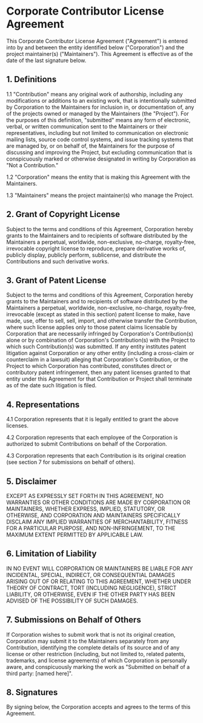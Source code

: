 <!--
Copyright (c) 2025, Steve Morin

Permission is hereby granted, free of charge, to any person obtaining a copy of this software and associated documentation files (the "Software"), to deal in the Software without restriction, including without limitation the rights to use, copy, modify, merge, publish, distribute, sublicense, and/or sell copies of the Software, and to permit persons to whom the Software is furnished to do so, subject to the following conditions:

The above copyright notice and this permission notice shall be included in all copies or substantial portions of the Software.

THE SOFTWARE IS PROVIDED "AS IS", WITHOUT WARRANTY OF ANY KIND, EXPRESS OR IMPLIED, INCLUDING BUT NOT LIMITED TO THE WARRANTIES OF MERCHANTABILITY, FITNESS FOR A PARTICULAR PURPOSE AND NONINFRINGEMENT. IN NO EVENT SHALL THE AUTHORS OR COPYRIGHT HOLDERS BE LIABLE FOR ANY CLAIM, DAMAGES OR OTHER LIABILITY, WHETHER IN AN ACTION OF CONTRACT, TORT OR OTHERWISE, ARISING FROM, OUT OF OR IN CONNECTION WITH THE SOFTWARE OR THE USE OR OTHER DEALINGS IN THE SOFTWARE.
-->
# Corporate Contributor License Agreement

This Corporate Contributor License Agreement ("Agreement") is entered into by and between the entity identified below ("Corporation") and the project maintainer(s) ("Maintainers"). This Agreement is effective as of the date of the last signature below.

## 1. Definitions

1.1 "Contribution" means any original work of authorship, including any modifications or additions to an existing work, that is intentionally submitted by Corporation to the Maintainers for inclusion in, or documentation of, any of the projects owned or managed by the Maintainers (the "Project"). For the purposes of this definition, "submitted" means any form of electronic, verbal, or written communication sent to the Maintainers or their representatives, including but not limited to communication on electronic mailing lists, source code control systems, and issue tracking systems that are managed by, or on behalf of, the Maintainers for the purpose of discussing and improving the Project, but excluding communication that is conspicuously marked or otherwise designated in writing by Corporation as "Not a Contribution."

1.2 "Corporation" means the entity that is making this Agreement with the Maintainers.

1.3 "Maintainers" means the project maintainer(s) who manage the Project.

## 2. Grant of Copyright License

Subject to the terms and conditions of this Agreement, Corporation hereby grants to the Maintainers and to recipients of software distributed by the Maintainers a perpetual, worldwide, non-exclusive, no-charge, royalty-free, irrevocable copyright license to reproduce, prepare derivative works of, publicly display, publicly perform, sublicense, and distribute the Contributions and such derivative works.

## 3. Grant of Patent License

Subject to the terms and conditions of this Agreement, Corporation hereby grants to the Maintainers and to recipients of software distributed by the Maintainers a perpetual, worldwide, non-exclusive, no-charge, royalty-free, irrevocable (except as stated in this section) patent license to make, have made, use, offer to sell, sell, import, and otherwise transfer the Contribution, where such license applies only to those patent claims licensable by Corporation that are necessarily infringed by Corporation's Contribution(s) alone or by combination of Corporation's Contribution(s) with the Project to which such Contribution(s) was submitted. If any entity institutes patent litigation against Corporation or any other entity (including a cross-claim or counterclaim in a lawsuit) alleging that Corporation's Contribution, or the Project to which Corporation has contributed, constitutes direct or contributory patent infringement, then any patent licenses granted to that entity under this Agreement for that Contribution or Project shall terminate as of the date such litigation is filed.

## 4. Representations

4.1 Corporation represents that it is legally entitled to grant the above licenses.

4.2 Corporation represents that each employee of the Corporation is authorized to submit Contributions on behalf of the Corporation.

4.3 Corporation represents that each Contribution is its original creation (see section 7 for submissions on behalf of others).

## 5. Disclaimer

EXCEPT AS EXPRESSLY SET FORTH IN THIS AGREEMENT, NO WARRANTIES OR OTHER CONDITIONS ARE MADE BY CORPORATION OR MAINTAINERS, WHETHER EXPRESS, IMPLIED, STATUTORY, OR OTHERWISE, AND CORPORATION AND MAINTAINERS SPECIFICALLY DISCLAIM ANY IMPLIED WARRANTIES OF MERCHANTABILITY, FITNESS FOR A PARTICULAR PURPOSE, AND NON-INFRINGEMENT, TO THE MAXIMUM EXTENT PERMITTED BY APPLICABLE LAW.

## 6. Limitation of Liability

IN NO EVENT WILL CORPORATION OR MAINTAINERS BE LIABLE FOR ANY INCIDENTAL, SPECIAL, INDIRECT, OR CONSEQUENTIAL DAMAGES ARISING OUT OF OR RELATING TO THIS AGREEMENT, WHETHER UNDER THEORY OF CONTRACT, TORT (INCLUDING NEGLIGENCE), STRICT LIABILITY, OR OTHERWISE, EVEN IF THE OTHER PARTY HAS BEEN ADVISED OF THE POSSIBILITY OF SUCH DAMAGES.

## 7. Submissions on Behalf of Others

If Corporation wishes to submit work that is not its original creation, Corporation may submit it to the Maintainers separately from any Contribution, identifying the complete details of its source and of any license or other restriction (including, but not limited to, related patents, trademarks, and license agreements) of which Corporation is personally aware, and conspicuously marking the work as "Submitted on behalf of a third party: [named here]".

## 8. Signatures

By signing below, the Corporation accepts and agrees to the terms of this Agreement.
